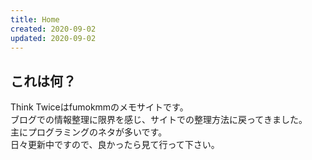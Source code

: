 ```yaml
---
title: Home
created: 2020-09-02
updated: 2020-09-02
---
```


## これは何？

Think Twiceはfumokmmのメモサイトです。  
ブログでの情報整理に限界を感じ、サイトでの整理方法に戻ってきました。  
主にプログラミングのネタが多いです。  
日々更新中ですので、良かったら見て行って下さい。 
